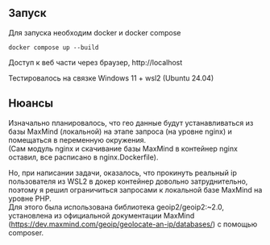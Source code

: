 ## Запуск

Для запуска необходим docker и docker compose

```
docker compose up --build
```

Доступ к веб части через браузер, http://localhost

Тестировалось на связке Windows 11 + wsl2 (Ubuntu 24.04)

## Нюансы

Изначально планировалось, что гео данные будут устанавливаться из базы MaxMind (локальной) на 
этапе запроса (на уровне nginx) и помещаться в переменную окружения. <br>
(Сам модуль nginx и скачивание базы MaxMind в контейнер nginx оставил, все расписано в nginx.Dockerfile).

Но, при написании задачи, оказалось, что прокинуть реальный ip пользователя из WSL2 в докер контейнер довольно затруднительно,<br>
поэтому я решил ограничиться запросами к локальной базе MaxMind на уровне PHP.<br>
Для этого была использована библиотека geoip2/geoip2:~2.0, установлена из официальной документации MaxMind (https://dev.maxmind.com/geoip/geolocate-an-ip/databases/) с помощью composer.